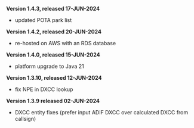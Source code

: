 **Version 1.4.3, released 17-JUN-2024**
- updated POTA park list

**Version 1.4.2, released 20-JUN-2024**
- re-hosted on AWS with an RDS database

**Version 1.4.0, released 15-JUN-2024**
- platform upgrade to Java 21

**Version 1.3.10, released 12-JUN-2024**
- fix NPE in DXCC lookup

**Version 1.3.9 released 02-JUN-2024**
- DXCC entity fixes (prefer input ADIF DXCC over calculated DXCC from callsign)
